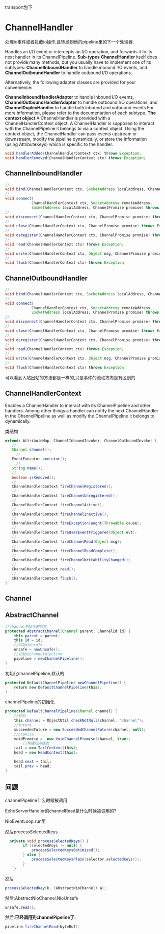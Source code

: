 transport包下

# ChannelHandler

处理io事件或者拦截io操作,且转发到他的pipeline里的下一个处理器.

Handles an I/O event or intercepts an I/O operation, and forwards it to its next handler in its ChannelPipeline.
**Sub-types**
**ChannelHandler** itself does not provide many methods, but you usually have to implement one of its subtypes:
**ChannelInboundHandler** to handle inbound I/O events, and
**ChannelOutboundHandler** to handle outbound I/O operations.

Alternatively, the following adapter classes are provided for your convenience:

**ChannelInboundHandlerAdapter** to handle inbound I/O events,
**ChannelOutboundHandlerAdapter** to handle outbound I/O operations, and
**ChannelDuplexHandler** to handle both inbound and outbound events
For more information, please refer to the documentation of each subtype.
**The context object**
A ChannelHandler is provided with a ChannelHandlerContext object. A ChannelHandler is supposed to interact with the ChannelPipeline it belongs to via a context object. Using the context object, the ChannelHandler can pass events upstream or downstream, modify the pipeline dynamically, or store the information (using AttributeKeys) which is specific to the handler.

```java
void handlerAdded(ChannelHandlerContext ctx) throws Exception;
void handlerRemoved(ChannelHandlerContext ctx) throws Exception;
```

## ChannelInboundHandler

```java
//
void bind(ChannelHandlerContext ctx, SocketAddress localAddress, ChannelPromise promise) throws Exception;
//
void connect(
            ChannelHandlerContext ctx, SocketAddress remoteAddress,
            SocketAddress localAddress, ChannelPromise promise) throws Exception;
//
void disconnect(ChannelHandlerContext ctx, ChannelPromise promise) throws Exception;
//
void close(ChannelHandlerContext ctx, ChannelPromise promise) throws Exception;
//
void deregister(ChannelHandlerContext ctx, ChannelPromise promise) throws Exception;
//
void read(ChannelHandlerContext ctx) throws Exception;
//
void write(ChannelHandlerContext ctx, Object msg, ChannelPromise promise) throws Exception;
//
void flush(ChannelHandlerContext ctx) throws Exception;
```

## ChannelOutboundHandler

```java
//
void bind(ChannelHandlerContext ctx, SocketAddress localAddress, ChannelPromise promise) throws Exception;
//
void connect(
            ChannelHandlerContext ctx, SocketAddress remoteAddress,
            SocketAddress localAddress, ChannelPromise promise) throws Exception;
//
void disconnect(ChannelHandlerContext ctx, ChannelPromise promise) throws Exception;
//
void close(ChannelHandlerContext ctx, ChannelPromise promise) throws Exception;
//
void deregister(ChannelHandlerContext ctx, ChannelPromise promise) throws Exception;
//
void read(ChannelHandlerContext ctx) throws Exception;
//
void write(ChannelHandlerContext ctx, Object msg, ChannelPromise promise) throws Exception;
//
void flush(ChannelHandlerContext ctx) throws Exception;
```

可以看到入站出站的方法都是一样的,只是事件的流动方向是有区别的.

## ChannelHandlerContext 

Enables a ChannelHandler to interact with its ChannelPipeline and other handlers. Among other things a handler can notify the next ChannelHandler in the ChannelPipeline as well as modify the ChannelPipeline it belongs to dynamically.

类结构

```java
extends AttributeMap, ChannelInboundInvoker, ChannelOutboundInvoker {
   //	
   Channel channel();
	 //
   EventExecutor executor();
	 //
   String name();
   //
   boolean isRemoved();
   //
   ChannelHandlerContext fireChannelRegistered();
   //
   ChannelHandlerContext fireChannelUnregistered();
   //
   ChannelHandlerContext fireChannelActive();
   //
   ChannelHandlerContext fireChannelInactive();
   //
   ChannelHandlerContext fireExceptionCaught(Throwable cause);
   //
   ChannelHandlerContext fireUserEventTriggered(Object evt);
   //
   ChannelHandlerContext fireChannelRead(Object msg);
   //
   ChannelHandlerContext fireChannelReadComplete();
   //
   ChannelHandlerContext fireChannelWritabilityChanged();
   //
   ChannelHandlerContext read();
   //
   ChannelHandlerContext flush();
}
```

## Channel



## AbstractChannel

```java
//channel初始化的时候
protected AbstractChannel(Channel parent, ChannelId id) {
    this.parent = parent;
    this.id = id;
  	//初始化Unsafe
    unsafe = newUnsafe();
  	//初始化channelpipeline
    pipeline = newChannelPipeline();
}
```

初始化channelPipeline,默认的

```java
protected DefaultChannelPipeline newChannelPipeline() {
    return new DefaultChannelPipeline(this);
}
```

channelPipeline的初始化.

```java
protected DefaultChannelPipeline(Channel channel) {
  	//校验
    this.channel = ObjectUtil.checkNotNull(channel, "channel");
  	//future
    succeededFuture = new SucceededChannelFuture(channel, null);
  	//promise
    voidPromise =  new VoidChannelPromise(channel, true);
		//构建双向链表
    tail = new TailContext(this);
    head = new HeadContext(this);

    head.next = tail;
    tail.prev = head;
}
```

## 问题

channelPipeline什么时候被调用.

EchoServerHandler的channelRead是什么时候被调用的?

NioEventLoop.run里

然后processSelectedKeys

```java
  private void processSelectedKeys() {
        if (selectedKeys != null) {
            processSelectedKeysOptimized();
        } else {
            processSelectedKeysPlain(selector.selectedKeys());
        }
    }

```

然后

```java
processSelectedKey(k, (AbstractNioChannel) a);
```

然后:AbstractNioChannel.NioUnsafe

```java
unsafe.read();
```

然后:**已经调用到channelPipeline了.**

```java
pipeline.fireChannelRead(byteBuf);
```


